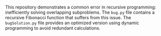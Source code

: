 This repository demonstrates a common error in recursive programming: inefficiently solving overlapping subproblems. The `bug.py` file contains a recursive Fibonacci function that suffers from this issue. The `bugSolution.py` file provides an optimized version using dynamic programming to avoid redundant calculations.